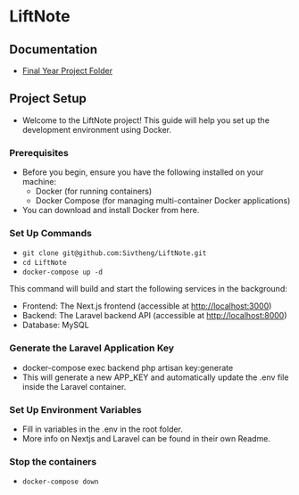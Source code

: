 # LiftNote

## Documentation

- [Final Year Project Folder](https://drive.google.com/drive/u/0/folders/1kPP97n1sKqh-LCqieLprnH3BAr7joYo6)

## Project Setup

- Welcome to the LiftNote project! This guide will help you set up the development environment using Docker.

### Prerequisites

- Before you begin, ensure you have the following installed on your machine:
  - Docker (for running containers)
  - Docker Compose (for managing multi-container Docker applications)
- You can download and install Docker from here.

### Set Up Commands

- ```git clone git@github.com:Sivtheng/LiftNote.git```
- ```cd LiftNote```
- ```docker-compose up -d```

This command will build and start the following services in the background:

- Frontend: The Next.js frontend (accessible at <http://localhost:3000>)
- Backend: The Laravel backend API (accessible at <http://localhost:8000>)
- Database: MySQL

### Generate the Laravel Application Key

- docker-compose exec backend php artisan key:generate
- This will generate a new APP_KEY and automatically update the .env file inside the Laravel container.

### Set Up Environment Variables

- Fill in variables in the .env in the root folder.
- More info on Nextjs and Laravel can be found in their own Readme.

### Stop the containers

- ```docker-compose down```
